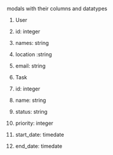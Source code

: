  modals with their columns and datatypes
1. User
 1. id: integer
 2. names: string
 3. location :string
 4. email: string

2. Task
 1. id: integer
 2. name: string
 3. status: string
 4. priority: integer
 5. start_date: timedate
 6. end_date: timedate

